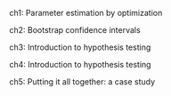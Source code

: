 ch1: Parameter estimation by optimization

ch2: Bootstrap confidence intervals

ch3: Introduction to hypothesis testing

ch4: Introduction to hypothesis testing

ch5: Putting it all together: a case study
